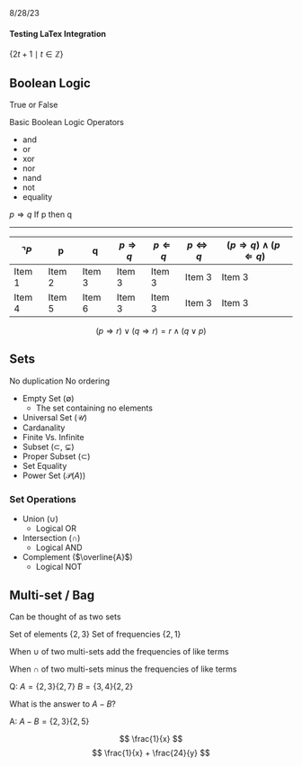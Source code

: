
8/28/23

#### Testing LaTex Integration

$\{2t+1\mid t\in \mathbb {Z} \}$

## Boolean Logic

True or False

Basic Boolean Logic Operators
- and
- or
- xor
- nor
- nand
- not
- equality

$p \Rightarrow q$ If p then q

-------------
|$\urcorner P$ | p | q | $p \Rightarrow q$ | $p \Leftarrow q$  | $p \Leftrightarrow q$  | $(p \Rightarrow q)\wedge (p \Leftarrow q)$  |
| -- | - | - |  ---- | ---- | ---- | ------------- |
| Item 1 | Item 2 | Item 3 | Item 3 | Item 3 | Item 3 | Item 3 | 
| Item 4 | Item 5 | Item 6 | Item 3 | Item 3 | Item 3 | Item 3 | 


$$
(p\Rightarrow r) \vee (q\Rightarrow r) = r \wedge (q\vee p)
$$




## Sets

No duplication
No ordering

- Empty Set ($\emptyset$)
	- The set containing no elements
- Universal Set ($\mathcal{U}$)
- Cardanality
- Finite Vs. Infinite 
- Subset ($\subset$, $\subsetneq$)
- Proper Subset ($\subset$)
- Set Equality
- Power Set ($\mathcal{P} (A)$)

### Set Operations
- Union ($\cup$)
	- Logical OR
- Intersection ($\cap$)
	- Logical AND
- Complement ($\overline{A}$)
	- Logical NOT


## Multi-set / Bag

Can be thought of as two sets

Set of elements $\{2, 3\}$
Set of frequencies $\{2,1\}$


When $\cup$ of two multi-sets add the frequencies of like terms

When $\cap$ of two multi-sets minus the frequencies of like terms

Q:    $A = \{2,3\}  \{2,7\}$   $B = \{3,4\}\{2,2\}$ 

What is the answer to $A-B$?

A:  $A-B = \{2,3\}\{2,5\}$


$$
\frac{1}{x}
$$
$$
	\frac{1}{x} + \frac{24}{y}
$$

